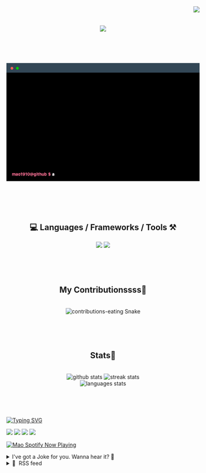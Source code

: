 <!-- VISITOR BADGE -->
<!-- https://github.com/hehuapei/visitor-badge -->

<img align="right" src="https://visitor-badge.laobi.icu/badge?page_id=mao1910.mao1910&left_color=%2379DAF9&right_color=%23FE6E96" />


<!-- TYPING SVG -->
<!-- https://github.com/DenverCoder1/readme-typing-svg -->

<h1 align="center">
    <img src="https://readme-typing-svg.herokuapp.com/?font=Righteous&size=35&center=true&vCenter=true&width=500&height=70&color=FE6E96&font=poppins&duration=5000&lines=Hi+There!+👋;+I'm+Mao!;" />
</h1>

<br/>


<!-- ABOUT ME TERMINAL -->
<h1 align="center">
<img src="./assets/terminal-5.gif" alt="Terminal" />
</h1>

<br/><br/><br/>


<!-- TECHNOLOGIES LOGOS -->
<!-- https://github.com/tandpfun/skill-icons -->

<h2 align="center">💻 Languages / Frameworks / Tools ⚒️</h2>
<div align="center">
    <img src="https://skillicons.dev/icons?i=javascript,typescript,angular,react,html,css,scss,bootstrap,cs,java,spring" />
    <img src="https://skillicons.dev/icons?i=flutter,firebase,supabase,mysql,git,github,gitlab,vscode,idea,maven,figma" />
</div>

<br/><br/><br/>


<!-- CONTRIBUTIONS SNAKE GAME -->
<!-- https://github.com/Platane/snk -->

<div align="center">
  <h2> My Contributionssss🐍 </h2>
  <br>
  <img alt="contributions-eating Snake" src="https://raw.githubusercontent.com/mao1910/mao1910/output/github-contribution-grid-snake.svg" />

  <!-- Four lines below suggested by Planate for Dark mode-->
  <picture>
  <source media="(prefers-color-scheme: dark)" srcset="github-snake-dark.svg" />
  <source media="(prefers-color-scheme: light)" srcset="github-snake.svg" />
  </picture>
  
  <br/><br/><br/>
</div>


<!-- GITHUB STATS -->
<!-- https://github.com/DenverCoder1/github-readme-streak-stats --> <!--  My Vercel -->
<!-- https://github.com/anuraghazra/github-readme-stats --> <!--  My own Vercel -->

<h2 align="center"> Stats📝 </h2>
  <br>
<div align=center>
  <img width=429 src="https://github-readme-stats-mao1910.vercel.app/api?username=mao1910&count_private=true&show_icons=true&theme=dracula&rank_icon=github&hide=contribs&border_radius=10&border_color=79DAF9" alt="github stats"/>
  <img width=396 src="https://github-readme-streak-stats-2235.vercel.app?user=mao1910&count_private=true&theme=dracula&currStreakNum=79DAF9&currStreakLabel=FE6E96&border_radius=10&border=79DAF9" alt="streak stats"/>
  <br/>
  <img src="https://github-readme-stats-mao1910.vercel.app/api/top-langs/?username=mao1910&layout=compact&theme=dracula&border_radius=10&size_weight=0.5&count_weight=0.5&border_color=79DAF9" alt="languages stats" />
</div>

<br/><br/><br/>


<!-- FOOTER -->
<!-- https://github.com/DenverCoder1/readme-typing-svg -->
<!-- https://readme-typing-svg.demolab.com/demo/ -->

<a href="https://git.io/typing-svg"><img src="https://readme-typing-svg.demolab.com?font=Poppins&pause=1000&color=FE6E96&width=535&lines=Thanks+for+dropping+by!;Feel+free+to+check+any+of+the+Socials+below+%F0%9F%91%87;Or+the+Joke+Of+The+Day+if+you're+down+for+a+giggle+%F0%9F%98%9D;Hope+to+see+you+again+%F0%9F%91%8A;Uh%3F+You're+still+here%3F;Well...+I'm+running+out+of+things+to+say...;Tell+you+what%2C+due+to+your+effort+and+perseverance%2C;I+shall+present+you+with+a+short+poem%3A;%22To+code%2C+or+not+to+code%2C+that+is+the+question%3A;Whether+'tis+nobler+in+the+IDE+to+debug;The+errors+and+issues+of+outrageous+software%2C;Or+to+take+up+the+keyboard+against+a+sea+of+bugs;And+by+coding%2C+end+them.%22;by+William+Shakespeare%2C+probably.+;Pretty+sure+that's+Hamlet's.;Alrighty%2C+this+has+been+fun.;But+I'll+restart+the+loop+now...+see+ya+soon!" alt="Typing SVG" /></a>


<!--  SOCIAL NETWORKS -->
<!-- https://github.com/alexandresanlim/Badges4-README.md-Profile -->

  <div> 
    <a href="https://www.deviantart.com/madeinkobaia/art/my-profile-is-under-construction-265626465" target="_blank"><img src="https://img.shields.io/badge/-LinkedIn-%230077B5?style=for-the-badge&logo=linkedin&logoColor=white" target="_blank"></a> <!-- ADD LINKEDIN PROFILE -->
    <a href = "https://www.nicepng.com/ourpic/u2q8o0t4t4r5o0r5_website-under-construction-png-graphic-transparent-website-under/"><img src="https://img.shields.io/badge/Portfolio-4285F4?style=for-the-badge&logo=Google-chrome&logoColor=white" target="_blank"></a> <!-- ADD PORTFOLIO WEBSITE -->
    <a href="https://discord.gg" target="_blank"><img src="https://img.shields.io/badge/Discord-7289DA?style=for-the-badge&logo=discord&logoColor=white" target="_blank"></a> <!-- ADD DISCORD --> <!-- User or Server? -->
    <a href = "mailto:mao1910dev@gmail.com"><img src="https://img.shields.io/badge/Gmail-D14836?style=for-the-badge&logo=gmail&logoColor=white" target="_blank"></a>
  </div>


<!-- SPOTIFY PLAYING-->
<!-- https://github.com/novatorem/novatorem --> <!-- My own Vercel deployment-->

[<img width=438px src="https://spotify-now-playing-git-main-mao1910.vercel.app//api/spotify/?border_color=FE6E96" alt="Mao Spotify Now Playing" />](https://open.spotify.com/user/31542et242zglhf42ydrtqgvuvde)


<!-- JOKE OF THE DAY -->
<!-- https://github.com/ABSphreak/readme-jokes --> <!-- My own Vercel deployment-->

<details>
<summary>I've got a Joke for you. Wanna hear it? 🙈</summary>

<br/>

 <tr>
 <td style="padding-top:4px"><img src = "https://readme-jokes-git-master-mao1910.vercel.app/api?&theme=dracula"></td>
 </tr>

</details>


<!-- RSS FEED -->
<!-- https://github.com/gautamkrishnar/blog-post-workflow -->

<details>
<summary>📕 &nbsp;RSS feed</summary>

<br/>


<!-- BLOG-POST-LIST:START -->
 #### - [What's the Main Issue in Software Today?](https://dev.to/devteam/whats-the-main-issue-in-software-today-4nk1) 
 <details><summary>Article</summary> <p><em>Hey, hey, it's the Daily Byte! Over the next several days, we'll be talking about developer roles, success taits, and the future ahead. Today we want to know:"</em>  </p>

<blockquote>
<p>What is the single most pressing issue currently confronting the software industry? </p>
</blockquote>

<p>Follow the DEVteam for more discussions and online camaraderie!</p>


<div class="ltag__user ltag__user__id__1">
  <a href="/devteam" class="ltag__user__link profile-image-link">
    <div class="ltag__user__pic">
      <img src="https://res.cloudinary.com/practicaldev/image/fetch/s--DGMHY8k9--/c_limit%2Cf_auto%2Cfl_progressive%2Cq_auto%2Cw_800/https://res.cloudinary.com/practicaldev/image/fetch/s--DG4H-3cI--/c_fill%2Cf_auto%2Cfl_progressive%2Ch_150%2Cq_auto%2Cw_150/https://dev-to-uploads.s3.amazonaws.com/uploads/organization/profile_image/1/d908a186-5651-4a5a-9f76-15200bc6801f.jpg" alt="devteam image">
    </div>
  </a>
  <div class="ltag__user__content">
    <h2>
      <a href="/devteam" class="ltag__user__link">The DEV Team</a>
      Follow
    </h2>
    <div class="ltag__user__summary">
      <a href="/devteam" class="ltag__user__link">
        The team behind this very platform. 😄
      </a>
    </div>
  </div>
</div>
 

 </details> 
 <hr /> 

 #### - [Mastering Asynchronous Programming in JavaScript: Unraveling the Magic of async/await, Promises, and More](https://dev.to/oluwatobi_/mastering-asynchronous-programming-in-javascript-unraveling-the-magic-of-asyncawait-promises-and-more-3lc5) 
 <details><summary>Article</summary> <p>Picture this: You're at a bustling coffee shop, eagerly awaiting your favorite brew. As you stand in line, you notice a peculiar sight. Instead of waiting their turn, people are multitasking effortlessly. Some chat with friends, others read newspapers, and a few even engage in a friendly game of chess—all while their coffee orders are processed behind the scenes. In this coffee shop, everyone is in perfect sync with their caffeine fix, but what if I told you that JavaScript, your trusty programming language, could function in much the same way? Welcome to the world of asynchronous programming in JavaScript, where code can juggle multiple tasks without missing a beat. It's a bit like a coffee shop where your code can chat with databases, read files, and fetch data from the web—all while serving up a delightful user experience.</p>

<h2>
  
  
  Introduction:
</h2>

<p>In the realm of modern web development, where user expectations are higher than ever, the ability to handle multiple tasks simultaneously is crucial. Enter asynchronous programming in JavaScript, a paradigm that has revolutionized how we write code for the web. At its core, asynchronous programming allows your JavaScript code to efficiently manage tasks that might take time to complete, such as fetching data from an API, reading files, or performing database operations, all without blocking the main execution thread.</p>

<p>In this article, we embark on a journey to demystify the intricacies of asynchronous programming in JavaScript. We'll explore the power duo of async/await functions and the ever-reliable Promises, diving deep into their workings and real-world applications. Whether you're a seasoned JavaScript developer looking to sharpen your skills or a newcomer eager to grasp the fundamentals, you'll find valuable insights here to help you master the art of asynchronous programming.</p>

<p>So, grab your favorite beverage, settle in, and get ready to unlock the true potential of JavaScript's asynchronous capabilities. By the end of this article, you'll be equipped with the knowledge and confidence to harness the magic of async/await, conquer Promises, and navigate the nitty-gritty of asynchronous programming in JavaScript with ease.</p>

<h2>
  
  
  What is Asynchronous Programming ?
</h2>

<p>Asynchronous programming is a programming paradigm and technique that allows tasks or operations to be executed independently and concurrently, without waiting for the previous task to complete before starting the next one. In asynchronous programming, a program can initiate a task and then continue executing other tasks without blocking, or waiting for, the completion of the initial task. This approach is particularly valuable in scenarios where certain tasks may take a variable amount of time to finish, such as network requests, file I/O operations, or user interactions. By performing these tasks asynchronously, a program can remain responsive and efficient, ensuring that it doesn't freeze or become unresponsive while waiting for time-consuming operations to finish.</p>

<h2>
  
  
  Implementing Asynchronous Programming in Javascript
</h2>

<p>Javascript in particular uses asynchronous programming extensively, making use of mechanisms like Promises, async/await, and callback functions to manage asynchronous tasks and maintain a responsive user experience. I will start by using promises, then to async/await then back to promises for some use cases.</p>

<h3>
  
  
  Promises
</h3>

<p>A Promise is a proxy for a value not necessarily known when the promise is created. It allows you to associate handlers with an asynchronous action's eventual success value or failure reason. This lets asynchronous methods return values like synchronous methods: instead of immediately returning the final value, the asynchronous method returns a promise to supply the value at some point in the future.<br>
A Promise is in one of these states:<br>
⦁ Pending: initial state, neither fulfilled nor rejected.<br>
⦁ Fulfilled: meaning that the operation was completed successfully.<br>
⦁ Rejected: meaning that the operation failed.</p>

<p>The eventual state of a pending promise can either be fulfilled with a value or rejected with a reason (error). When either of these options occurs, the associated handlers queued up by a promise's .then method are called. If the promise has already been fulfilled or rejected when a corresponding handler is attached, the handler will be called, so there is no race condition between an asynchronous operation completing and its handlers being attached. A promise is said to be settled if it is either fulfilled or rejected, but not pending.</p>

<p>First, let's create a promise object using the new keyword..<br>
</p>

<div class="highlight js-code-highlight">
<pre class="highlight javascript"><code><span class="kd">const</span> <span class="nx">myPromise</span> <span class="o">=</span> <span class="k">new</span> <span class="nb">Promise</span><span class="p">((</span><span class="nx">resolve</span><span class="p">,</span> <span class="nx">reject</span><span class="p">)</span> <span class="o">=&gt;</span> <span class="p">{</span>
  <span class="nx">setTimeout</span><span class="p">(()</span> <span class="o">=&gt;</span> <span class="p">{</span>
    <span class="nx">resolve</span><span class="p">(</span><span class="dl">"</span><span class="s2">resolved</span><span class="dl">"</span><span class="p">);</span>
  <span class="p">},</span> <span class="mi">300</span><span class="p">);</span>
<span class="p">});</span>
</code></pre>

</div>



<p>The promise constructor takes in a callback function with two arguments, the first is called when the promise is fulfilled while the second is for when the promise is rejected(note that the naming of the arguments is for readability, you can use any naming of your choice).. In both arguments, the message you want to pass in is what is received on fulfillment or rejection.</p>

<p>Now let's move to chained promises..<br>
The methods Promise.prototype.then(), Promise.prototype.catch(), and Promise.prototype.finally() are used to associate further action with a promise that becomes settled. As these methods return promises, they can be chained. Meaning .then() returns a newly generated promise object, which can optionally be used for chaining; for example:<br>
</p>

<div class="highlight js-code-highlight">
<pre class="highlight javascript"><code><span class="nx">myPromise</span>
  <span class="p">.</span><span class="nx">then</span><span class="p">(</span><span class="nx">handleFulfilledA</span><span class="p">,</span> <span class="nx">handleRejectedA</span><span class="p">)</span>
  <span class="p">.</span><span class="nx">then</span><span class="p">(</span><span class="nx">handleFulfilledB</span><span class="p">,</span> <span class="nx">handleRejectedB</span><span class="p">)</span>
  <span class="p">.</span><span class="nx">then</span><span class="p">(</span><span class="nx">handleFulfilledC</span><span class="p">,</span> <span class="nx">handleRejectedC</span><span class="p">);</span>
</code></pre>

</div>



<p>Processing continues to the next link of the chain even when a .then() lacks a callback function that returns a Promise object. Therefore, a chain can safely omit every rejection callback function until the final .catch() and we have .finally(). So we can have something like<br>
</p>

<div class="highlight js-code-highlight">
<pre class="highlight javascript"><code><span class="nx">myPromise</span>
<span class="p">.</span><span class="nx">then</span><span class="p">((</span><span class="nx">value</span><span class="p">)</span><span class="o">=&gt;</span> <span class="nx">console</span><span class="p">.</span><span class="nx">log</span><span class="p">(</span><span class="s2">`</span><span class="p">${</span><span class="nx">value</span><span class="p">}</span><span class="s2"> is in then`</span><span class="p">))</span>
<span class="p">.</span><span class="k">catch</span><span class="p">((</span><span class="nx">error</span><span class="p">)</span><span class="o">=&gt;</span> <span class="nx">console</span><span class="p">.</span><span class="nx">log</span><span class="p">(</span><span class="s2">`Error message: </span><span class="p">${</span><span class="nx">error</span><span class="p">}</span><span class="s2">`</span><span class="p">))</span>
<span class="p">.</span><span class="k">finally</span><span class="p">(()</span><span class="o">=&gt;</span> <span class="nx">console</span><span class="p">.</span><span class="nx">log</span><span class="p">(</span><span class="dl">'</span><span class="s1">I am here no matter what happened</span><span class="dl">'</span><span class="p">))</span>
</code></pre>

</div>



<p>This picture explains promises graphically</p>

<p><a href="https://res.cloudinary.com/practicaldev/image/fetch/s--3Pug6MAk--/c_limit%2Cf_auto%2Cfl_progressive%2Cq_auto%2Cw_800/https://dev-to-uploads.s3.amazonaws.com/uploads/articles/rj3ravyo97u09vxmctze.png" class="article-body-image-wrapper"><img src="https://res.cloudinary.com/practicaldev/image/fetch/s--3Pug6MAk--/c_limit%2Cf_auto%2Cfl_progressive%2Cq_auto%2Cw_800/https://dev-to-uploads.s3.amazonaws.com/uploads/articles/rj3ravyo97u09vxmctze.png" alt="Image description" width="800" height="297"></a><br>
Also, we have Promise concurrency which gives more power to promises, and that will be discussed in the later part of this article.</p>
<h3>
  
  
  Async/Await
</h3>

<p>The async function declaration creates a binding of a new async function to a given name. The await keyword is permitted within the function body, enabling asynchronous, promise-based behavior to be written in a cleaner style and avoiding the need to explicitly configure promise chains. In clearer terms, async/await helps us to achieve cleaner code over the chains of promises. Consider the following compared to the chains of promises:<br>
</p>

<div class="highlight js-code-highlight">
<pre class="highlight javascript"><code><span class="kd">const</span> <span class="nx">callMyPromise</span> <span class="o">=</span> <span class="k">async</span><span class="p">()</span><span class="o">=&gt;</span><span class="p">{</span>
<span class="k">try</span><span class="p">{</span>
<span class="k">return</span> <span class="k">await</span> <span class="nx">myPromise</span>
<span class="p">}</span><span class="k">catch</span><span class="p">(</span><span class="nx">err</span><span class="p">){</span>
<span class="k">return</span> <span class="nx">err</span>
<span class="p">}</span>
<span class="p">}</span>
</code></pre>

</div>



<p>We will consider more complex and real use cases of async/await in the application section of this article.<br>
Take note :<br>
⦁ await is only valid on promise, if a function does not return a promise, it's invalid to use await even though it does not break your app, but for the readability of your codebase stay away. <br>
⦁ await keyword can be used within the async function and also at the top level of modules too.<br>
Here is an example of a top-level await<br>
</p>

<div class="highlight js-code-highlight">
<pre class="highlight javascript"><code> <span class="c1">// create a file named promise.js </span>
<span class="c1">// in your promise.js you can have this:</span>
<span class="kd">const</span> <span class="nx">myPromise</span> <span class="o">=</span> <span class="k">new</span> <span class="nb">Promise</span><span class="p">((</span><span class="nx">resolve</span><span class="p">,</span> <span class="nx">reject</span><span class="p">)</span> <span class="o">=&gt;</span> <span class="p">{</span>
    <span class="nx">setTimeout</span><span class="p">(()</span> <span class="o">=&gt;</span> <span class="p">{</span>
      <span class="nx">resolve</span><span class="p">(</span><span class="dl">"</span><span class="s2">resolved</span><span class="dl">"</span><span class="p">);</span>
    <span class="p">},</span> <span class="mi">300</span><span class="p">);</span>
  <span class="p">});</span>
  <span class="nx">module</span><span class="p">.</span><span class="nx">exports</span> <span class="o">=</span> <span class="nx">myPromise</span><span class="p">;</span>
</code></pre>

</div>





<div class="highlight js-code-highlight">
<pre class="highlight javascript"><code><span class="c1">// Create another file named top_level.mjs; .mjs simply means modularized javascript file</span>
<span class="k">await</span> <span class="nb">Promise</span><span class="p">.</span><span class="nx">resolve</span><span class="p">(</span><span class="nx">console</span><span class="p">.</span><span class="nx">log</span><span class="p">(</span><span class="dl">"</span><span class="s2">Top level await!!</span><span class="dl">"</span><span class="p">))</span>
</code></pre>

</div>



<p>A practical use case of this is when you want to load a file that returns a promise in your .mjs file:<br>
</p>

<div class="highlight js-code-highlight">
<pre class="highlight javascript"><code>
<span class="kd">const</span> <span class="nx">result</span> <span class="o">=</span>  <span class="k">await</span> <span class="k">import</span> <span class="p">(</span><span class="dl">"</span><span class="s2">./promise.js</span><span class="dl">"</span><span class="p">);</span>
</code></pre>

</div>



<h2>
  
  
  Use cases of Asynchronous Programming
</h2>

<ol>
<li>
<strong>Making Network Requests</strong>: When you want to make a network request to a server or any other service, definitely the request will take some microseconds if not seconds to respond and your application depends on the data you are receiving from the network request. We can simulate this by making a simple GET request using Javascript fetch API.
</li>
</ol>

<div class="highlight js-code-highlight">
<pre class="highlight javascript"><code><span class="c1">//Make a request with Promise chain</span>
<span class="kd">const</span> <span class="nx">fetchWithPromiseChain</span> <span class="o">=</span> <span class="p">()</span><span class="o">=&gt;</span><span class="p">{</span>
    <span class="kd">const</span> <span class="nx">response</span> <span class="o">=</span>  <span class="nx">fetch</span><span class="p">(</span><span class="dl">"</span><span class="s2">https://www.boredapi.com/api/activity</span><span class="dl">"</span><span class="p">);</span>
    <span class="nx">response</span><span class="p">.</span><span class="nx">then</span><span class="p">(</span><span class="nx">response</span><span class="o">=&gt;</span> <span class="nx">response</span><span class="p">.</span><span class="nx">json</span><span class="p">()).</span><span class="nx">then</span><span class="p">(</span><span class="nx">data</span><span class="o">=&gt;</span> <span class="nx">console</span><span class="p">.</span><span class="nx">log</span><span class="p">(</span><span class="nx">data</span><span class="p">)).</span><span class="k">catch</span><span class="p">(</span><span class="nx">err</span> <span class="o">=&gt;</span> 

<span class="p">}</span>

<span class="nx">fetchWithPromiseChain</span><span class="p">()</span>

<span class="c1">// Make request with async await</span>
<span class="kd">const</span> <span class="nx">fetchWithAsyncAwait</span> <span class="o">=</span> <span class="k">async</span> <span class="p">()</span><span class="o">=&gt;</span> <span class="p">{</span>
  <span class="k">try</span> <span class="p">{</span>
    <span class="kd">const</span> <span class="nx">response</span> <span class="o">=</span> <span class="k">await</span> <span class="nx">fetch</span><span class="p">(</span><span class="dl">"</span><span class="s2">https://www.boredapi.com/api/activity</span><span class="dl">"</span><span class="p">);</span>
    <span class="kd">const</span> <span class="nx">activity</span> <span class="o">=</span> <span class="k">await</span> <span class="nx">response</span><span class="p">.</span><span class="nx">json</span><span class="p">();</span>
    <span class="nx">console</span><span class="p">.</span><span class="nx">log</span><span class="p">(</span><span class="nx">activity</span><span class="p">);</span>
  <span class="p">}</span> <span class="k">catch</span> <span class="p">(</span><span class="nx">e</span><span class="p">)</span> <span class="p">{</span>
    <span class="nx">console</span><span class="p">.</span><span class="nx">log</span><span class="p">(</span><span class="dl">"</span><span class="s2">ERROR</span><span class="dl">"</span><span class="p">,</span><span class="nx">e</span><span class="p">.</span><span class="nx">message</span><span class="p">);</span>
  <span class="p">}</span>
<span class="p">}</span>
<span class="nx">fetchWithAsyncAwait</span><span class="p">();</span>

</code></pre>

</div>



<p>From the above code snippet, we have two different approaches, and async/await seems to be cleaner, you won't realize this until you have many stuff to handle in your application.</p>

<p>Let's step up the game for instance when you want to make multiple network requests that your app essentially needs... Let's illustrate our approach to this.<br>
</p>

<div class="highlight js-code-highlight">
<pre class="highlight javascript"><code><span class="kd">const</span> <span class="nx">landingPageDataWithAsyncAwait</span> <span class="o">=</span> <span class="k">async</span> <span class="p">()</span> <span class="o">=&gt;</span> <span class="p">{</span>
  <span class="k">try</span> <span class="p">{</span>
    <span class="nx">console</span><span class="p">.</span><span class="nx">time</span><span class="p">(</span><span class="dl">"</span><span class="s2">async fetching data</span><span class="dl">"</span><span class="p">);</span>
    <span class="kd">const</span> <span class="nx">firstCall</span> <span class="o">=</span> <span class="k">await</span> <span class="nx">fetch</span><span class="p">(</span>
      <span class="dl">"</span><span class="s2">https://official-joke-api.appspot.com/random_joke</span><span class="dl">"</span>
    <span class="p">);</span>
    <span class="kd">const</span> <span class="nx">randomJoke</span> <span class="o">=</span> <span class="k">await</span> <span class="nx">firstCall</span><span class="p">.</span><span class="nx">json</span><span class="p">();</span>
    <span class="kd">const</span> <span class="nx">secondCall</span> <span class="o">=</span> <span class="k">await</span> <span class="nx">fetch</span><span class="p">(</span><span class="dl">"</span><span class="s2">https://www.boredapi.com/api/activity</span><span class="dl">"</span><span class="p">);</span>
    <span class="kd">const</span> <span class="nx">boredomData</span> <span class="o">=</span> <span class="k">await</span> <span class="nx">secondCall</span><span class="p">.</span><span class="nx">json</span><span class="p">();</span>
    <span class="kd">const</span> <span class="nx">thirdCall</span> <span class="o">=</span> <span class="k">await</span> <span class="nx">fetch</span><span class="p">(</span><span class="dl">"</span><span class="s2">https://randomuser.me/api/</span><span class="dl">"</span><span class="p">);</span>
    <span class="kd">const</span> <span class="nx">randomUser</span> <span class="o">=</span> <span class="k">await</span> <span class="nx">thirdCall</span><span class="p">.</span><span class="nx">json</span><span class="p">();</span>
    <span class="kd">const</span> <span class="nx">fourthCall</span> <span class="o">=</span> <span class="k">await</span> <span class="nx">fetch</span><span class="p">(</span><span class="dl">"</span><span class="s2">https://api.ipify.org?format=json</span><span class="dl">"</span><span class="p">);</span>
    <span class="kd">const</span> <span class="nx">ipData</span> <span class="o">=</span> <span class="k">await</span> <span class="nx">fourthCall</span><span class="p">.</span><span class="nx">json</span><span class="p">();</span>
    <span class="nx">console</span><span class="p">.</span><span class="nx">timeEnd</span><span class="p">(</span><span class="dl">"</span><span class="s2">async fetching data</span><span class="dl">"</span><span class="p">);</span>
    <span class="k">return</span> <span class="p">{</span> <span class="nx">randomJoke</span><span class="p">,</span> <span class="nx">boredomData</span><span class="p">,</span> <span class="nx">randomUser</span><span class="p">,</span> <span class="nx">ipData</span> <span class="p">};</span>
  <span class="p">}</span> <span class="k">catch</span> <span class="p">(</span><span class="nx">error</span><span class="p">)</span> <span class="p">{</span>
    <span class="nx">console</span><span class="p">.</span><span class="nx">log</span><span class="p">(</span><span class="dl">"</span><span class="s2">ERROR</span><span class="dl">"</span><span class="p">,</span> <span class="nx">error</span><span class="p">.</span><span class="nx">message</span><span class="p">);</span>
  <span class="p">}</span>
<span class="p">};</span>

</code></pre>

</div>



<p>The time taken to execute this function<br>
</p>

<div class="highlight js-code-highlight">
<pre class="highlight shell"><code>async fetching data: 3.058s
</code></pre>

</div>



<p>In this case, each request is independent of another, and what we are doing is that after a network request is done, that's when the next request can be made, which is unnecessarily going to make your app slow down, this method is best when each network request is dependent of data coming from another... There is a better approach to this by making parallel requests, here we can now talk about Promise concurrency; we have Promise.all, Promise.allSettled, Promise.any, Promise.reject each as their use cases.</p>

<ol>
<li><p>Promise.all: Fulfills when all promises are fulfilled; rejects when any of the promises are rejected.</p></li>
<li><p>Promise.allSettled: Fulfills when all promises settle.</p></li>
<li><p>Promise.any: Fulfills when any of the promises fulfills; rejects when all of the promises are rejected.</p></li>
<li><p>Promise.race: Settles when any of the promises settles. In other words, fulfills when any of the promises fulfills; rejects when any of the promises are rejected.</p></li>
</ol>

<p>In this case, we will be using .allSettled over the .all<br>
</p>

<div class="highlight js-code-highlight">
<pre class="highlight javascript"><code><span class="kd">const</span> <span class="nx">landingPageDataWithPromiseChain</span> <span class="o">=</span> <span class="k">async</span> <span class="p">()</span> <span class="o">=&gt;</span> <span class="p">{</span>
  <span class="k">try</span> <span class="p">{</span>
    <span class="nx">console</span><span class="p">.</span><span class="nx">time</span><span class="p">(</span><span class="dl">"</span><span class="s2">fetching data</span><span class="dl">"</span><span class="p">);</span>
    <span class="kd">const</span> <span class="nx">firstCall</span> <span class="o">=</span> <span class="nx">fetch</span><span class="p">(</span>
      <span class="dl">"</span><span class="s2">https://official-joke-api.appspot.com/random_joke</span><span class="dl">"</span>
    <span class="p">);</span>
    <span class="kd">const</span> <span class="nx">secondCall</span> <span class="o">=</span> <span class="nx">fetch</span><span class="p">(</span><span class="dl">"</span><span class="s2">https://www.boredapi.com/api/activity</span><span class="dl">"</span><span class="p">);</span>
    <span class="kd">const</span> <span class="nx">thirdCall</span> <span class="o">=</span> <span class="nx">fetch</span><span class="p">(</span><span class="dl">"</span><span class="s2">https://randomuser.me/api/</span><span class="dl">"</span><span class="p">);</span>
    <span class="kd">const</span> <span class="nx">fourthCall</span> <span class="o">=</span> <span class="nx">fetch</span><span class="p">(</span><span class="dl">"</span><span class="s2">https://api.ipify.org?format=json</span><span class="dl">"</span><span class="p">);</span>

    <span class="kd">const</span> <span class="p">[</span><span class="nx">randomJoke</span><span class="p">,</span> <span class="nx">boredomData</span><span class="p">,</span> <span class="nx">randomUser</span><span class="p">,</span> <span class="nx">userIp</span><span class="p">]</span> <span class="o">=</span>
      <span class="k">await</span> <span class="nb">Promise</span><span class="p">.</span><span class="nx">allSettled</span><span class="p">([</span><span class="nx">firstCall</span><span class="p">,</span> <span class="nx">secondCall</span><span class="p">,</span> <span class="nx">thirdCall</span><span class="p">,</span> <span class="nx">fourthCall</span><span class="p">])</span>
        <span class="p">.</span><span class="nx">then</span><span class="p">((</span><span class="nx">res</span><span class="p">)</span> <span class="o">=&gt;</span> <span class="nx">res</span><span class="p">.</span><span class="nx">map</span><span class="p">((</span><span class="nx">r</span><span class="p">)</span> <span class="o">=&gt;</span> <span class="nx">r</span><span class="p">.</span><span class="nx">value</span><span class="p">.</span><span class="nx">json</span><span class="p">()))</span>
        <span class="p">.</span><span class="k">catch</span><span class="p">((</span><span class="nx">e</span><span class="p">)</span> <span class="o">=&gt;</span> <span class="nx">console</span><span class="p">.</span><span class="nx">log</span><span class="p">(</span><span class="nx">e</span><span class="p">));</span>
    <span class="nx">console</span><span class="p">.</span><span class="nx">timeEnd</span><span class="p">(</span><span class="dl">"</span><span class="s2">fetching data</span><span class="dl">"</span><span class="p">);</span>

    <span class="k">return</span> <span class="p">{</span>
      <span class="na">randomJoke</span><span class="p">:</span> <span class="k">await</span> <span class="nx">randomJoke</span><span class="p">,</span>
      <span class="na">boredomData</span><span class="p">:</span> <span class="k">await</span> <span class="nx">boredomData</span><span class="p">,</span>
      <span class="na">randomUser</span><span class="p">:</span> <span class="k">await</span> <span class="nx">randomUser</span><span class="p">,</span>
      <span class="na">userIp</span><span class="p">:</span> <span class="k">await</span> <span class="nx">userIp</span><span class="p">,</span>
    <span class="p">};</span>
  <span class="p">}</span> <span class="k">catch</span> <span class="p">(</span><span class="nx">error</span><span class="p">)</span> <span class="p">{</span>
    <span class="nx">console</span><span class="p">.</span><span class="nx">log</span><span class="p">(</span><span class="nx">error</span><span class="p">.</span><span class="nx">message</span><span class="p">);</span>
  <span class="p">}</span>
<span class="p">};</span>

<span class="p">(</span><span class="k">async</span> <span class="p">()</span> <span class="o">=&gt;</span> <span class="p">{</span>
  <span class="kd">const</span> <span class="nx">result</span> <span class="o">=</span> <span class="k">await</span> <span class="nx">landingPageDataWithPromiseChain</span><span class="p">();</span>
  <span class="nx">console</span><span class="p">.</span><span class="nx">log</span><span class="p">(</span><span class="nx">result</span><span class="p">);</span>
<span class="p">})();</span>
</code></pre>

</div>



<p>Time taken for the function to execute<br>
</p>

<div class="highlight js-code-highlight">
<pre class="highlight shell"><code>fetching data: 1.912s
</code></pre>

</div>



<p>Running each of these cases differently, you'll see from the time logged in the console the latter is faster than the former and as an engineer, every microseconds counts.</p>

<p>We need to touch another use case which is having tasks that require us to perform asynchronous actions in an array, this can be quite brain-tasking but here is an example and the fastest approach we can take..</p>

<p>Let's say we have an array of delivery boxes sent to the backend, and each box contains an array of items and each item has a value of productId, we need to get some specific detail of the product from our database, and in the end we want to return the product details of each product in items for every box</p>

<p>Let's have our code...<br>
</p>

<div class="highlight js-code-highlight">
<pre class="highlight javascript"><code><span class="kd">const</span> <span class="nx">products</span> <span class="o">=</span> <span class="k">async</span> <span class="p">()</span> <span class="o">=&gt;</span> <span class="k">await</span> <span class="nb">Promise</span><span class="p">.</span><span class="nx">all</span><span class="p">(</span>
        <span class="nx">payload</span><span class="p">.</span><span class="nx">boxes</span><span class="p">.</span><span class="nx">map</span><span class="p">(</span><span class="k">async</span> <span class="p">(</span><span class="nx">box</span><span class="p">)</span><span class="o">=&gt;</span><span class="p">{</span>
          <span class="kd">const</span> <span class="nx">items</span> <span class="o">=</span>  <span class="nb">Promise</span><span class="p">.</span><span class="nx">all</span><span class="p">(</span> <span class="nx">box</span><span class="p">.</span><span class="nx">items</span><span class="p">.</span><span class="nx">map</span><span class="p">(</span><span class="k">async</span> <span class="p">(</span><span class="nx">item</span><span class="p">)</span><span class="o">=&gt;</span><span class="p">{</span>
          <span class="kd">const</span> <span class="nx">product</span> <span class="o">=</span> <span class="k">await</span> <span class="nx">products</span><span class="p">.</span><span class="nx">findOne</span><span class="p">({</span><span class="na">where</span><span class="p">:{</span><span class="na">id</span><span class="p">:</span><span class="nx">item</span><span class="p">.</span><span class="nx">productId</span><span class="p">}});</span>
            <span class="k">return</span> <span class="p">{</span><span class="na">name</span><span class="p">:</span><span class="nx">product</span><span class="p">?.</span><span class="nx">name</span><span class="p">,</span><span class="na">id</span><span class="p">:</span><span class="nx">product</span><span class="p">?.</span><span class="nx">id</span><span class="p">,</span><span class="na">categoryId</span><span class="p">:</span><span class="nx">product</span><span class="p">?.</span><span class="nx">categoryId</span><span class="p">,</span><span class="na">subCategoryId</span><span class="p">:</span><span class="nx">product</span><span class="p">?.</span><span class="nx">subCategoryId</span><span class="p">};</span>
          <span class="p">})</span>
          <span class="p">)</span>
          <span class="k">return</span>  <span class="k">new</span> <span class="nb">Promise</span><span class="p">((</span><span class="nx">resolve</span><span class="p">)</span><span class="o">=&gt;</span> <span class="nx">resolve</span><span class="p">(</span><span class="nx">items</span><span class="p">));</span> 
        <span class="p">})</span>
      <span class="p">)</span> 
</code></pre>

</div>



<p>We needed to have multiple Promise.all because we are dealing with a task that has to do with a multidimensional array kind of thing, and this proves to be arguably the fastest approach to this kind of problem.</p>

<p>There are so many other use cases of asynchronous programming, in fact, a lot of Web APIs are built on promises e.g. WebRTC, WebAudio, etc... As a software engineer asynchronous programming is very important and I hope with this article you have been able to learn more about asynchronous programming with Javascript. Thank you for reading this article, you can share what topic you want me to write on in my next article. </p>

 </details> 
 <hr /> 

 #### - [😍BEST😍 CSS Animation Generator Online Website](https://dev.to/noobizdev/best-css-animation-generator-online-website-40dh) 
 <details><summary>Article</summary> <p>In the fast-paced world of web development, staying ahead of the curve is crucial. <br>
Incorporating captivating animations into your websites With <strong><a href="https://noobizdev.tech/category/programming/css/">CSS</a></strong> not only enhances user engagement but also adds that extra flair that sets your web projects apart. <br>
But how can you easily create CSS animations without delving deep into coding complexities? <br>
The answer lies in CSS Animation Generator Online websites.</p>




<blockquote>
<p>Help us grow our community by sharing this post with your friends And give us a like and a follow!❤️❤️❤️</p>


</blockquote>



<h2>
  
  
  Why Should You Use CSS Animation Generator Online Tools?
</h2>

<p>Using CSS Animation Generator Online tools offers several benefits:</p>

<ol>
<li>Simplicity: No need to write complex code; these tools provide user-friendly interfaces.</li>
<li>Time Efficiency: Save time compared to manual coding.</li>
<li>Wide Range of Effects: Access a library of animation presets and effects.</li>
<li>Cross-Browser Compatibility: Ensure animations work seamlessly across different web browsers.</li>
<li>No Dependencies: Create animations without relying on external libraries or plugins.</li>
</ol>



<h2>
  
  
  Features to Look for in a CSS Animation Generator Online Website
</h2>

<p>When choosing a CSS Animation Generator Online tool, consider the following features:</p>

<ol>
<li>- Pre-built Templates: Templates for common animations.</li>
<li>- Keyframe Editing: The ability to fine-tune animations.</li>
<li>- Real-time Preview: See how your animations will look in real-time.</li>
<li>- Export Options: Various formats for integrating animations into your website.</li>
<li>- Customization: The ability to tweak animation duration, easing, and more.</li>
</ol>



<h2>
  
  
  Top CSS Animation Generator Online Websites
</h2>

<p>While several CSS Animation Generator Online tools are available, some stand out for their exceptional features and user-friendliness. Here are a few noteworthy options:</p>

<ol>
<li>
<strong><a href="https://www.animationcss.com/">AnimationCSS.com</a></strong>: Known for its extensive library of animation templates.</li>
<li>
<strong><a href="https://www.animateyourweb.com/">AnimateYourWeb.com</a></strong>: Offers advanced keyframe editing and real-time previews.</li>
<li>
<strong><a href="https://www.easyanimationtools.com/">EasyAnimationTools.com</a></strong>: Perfect for beginners with its intuitive interface.</li>
</ol>



<h2>
  
  
  Comparing the Best CSS Animation Generators
</h2>

<p>Let's compare the top CSS Animation Generator Online tools in terms of ease of use, customization options, and export capabilities.</p>

<div class="table-wrapper-paragraph"><table>
<thead><tr>
<th>Tool</th>
<th>Ease of Use</th>
<th>Customization</th>
<th>Export Formats</th>
</tr></thead>
<tbody>
<tr>
<td>AnimationCSS.com</td>
<td>★★★★☆</td>
<td>★★★☆☆</td>
<td>CSS, JS, GIF</td>
</tr>
<tr>
<td>AnimateYourWeb.com</td>
<td>★★★☆☆</td>
<td>★★★★☆</td>
<td>CSS, JS, GIF</td>
</tr>
<tr>
<td>EasyAnimationTools.com</td>
<td>★★★★☆</td>
<td>★★★★☆</td>
<td>CSS, JS, GIF</td>
</tr>
</tbody>
</table></div>




<blockquote>
<p>If you enjoyed this post, make sure to save it for later!</p>

<p>Don't forget to leave a comment if you need any help...</p>

<p>Thanks for reading, See you next time... ❤️👋</p>


</blockquote>



<h2>
  
  
  Conclusion
</h2>

<p>Incorporating animations into your web projects has never been easier. <strong><a href="https://noobizdev.tech/elevate-your-web-design-with-modern-css-animations-examples/">CSS Animation Generator Online tool</a></strong> empower designers and developers to add life and interactivity to their websites without the need for extensive coding. Explore the options, unleash your creativity, and take your web designs to the next level.</p>

 </details> 
 <hr /> 

 #### - [How to Setup Tailwind CSS in React JS with VS Code](https://dev.to/david_bilsonn/how-to-setup-tailwind-css-in-react-js-with-vs-code-59p4) 
 <details><summary>Article</summary> <p>Tailwind CSS has gained popularity among front-end developers due to its utility-first approach and flexibility. It allows developers to build modern and responsive user interfaces with ease and speed.</p>

<p><a href="https://res.cloudinary.com/practicaldev/image/fetch/s--6xSInFAy--/c_limit%2Cf_auto%2Cfl_progressive%2Cq_auto%2Cw_800/https://dev-to-uploads.s3.amazonaws.com/uploads/articles/v26d01snv69f1hi62ikv.jpeg" class="article-body-image-wrapper"><img src="https://res.cloudinary.com/practicaldev/image/fetch/s--6xSInFAy--/c_limit%2Cf_auto%2Cfl_progressive%2Cq_auto%2Cw_800/https://dev-to-uploads.s3.amazonaws.com/uploads/articles/v26d01snv69f1hi62ikv.jpeg" alt="Why Tailwind CSS is better!" width="537" height="134"></a></p>

<p>When combined with React JS, Tailwind CSS becomes an even more potent tool for creating visually appealing and efficient web applications.<br>
This tutorial will guide you through the step-by-step process of setting up Tailwind CSS in a React project using Visual Studio Code (VS Code). By the end of this guide, you will have a fully functional React application with Tailwind CSS integrated and ready for deployment.</p>
<h3>
  
  
  Prerequisites
</h3>

<p>Before we begin, ensure that you have the following installed on your system:</p>
<h4>
  
  
  Node.js and npm:
</h4>

<p>To set up a React application, you need Node.js and npm installed on your computer. Download and install the latest LTS version of NodeJS from the <a href="https://nodejs.org/en">official Node.js website</a>.<br>
To download the latest version of npm, on the command line, run the following command:<br>
</p>

<div class="highlight js-code-highlight">
<pre class="highlight plaintext"><code>npm install -g npm
</code></pre>

</div>



<h4>
  
  
  Visual Studio Code (VS Code):
</h4>

<p>VS Code is a popular code editor that provides a seamless development experience for developers. You can download it for free from the <a href="https://code.visualstudio.com/">official VS Code website</a> and install it on your computer.</p>

<h2>
  
  
  Step 1:
</h2>

<h4>
  
  
  Create a New React Application Using Vite
</h4>

<p>Vite is a better alternative to CRA (create-react-app). It provides a faster and leaner development experience for modern web projects built with React, Angular, or Vue. Vite is popularly known for speed, efficiency, lightweight, and simplicity. <a href="https://vitejs.dev/guide/">Learn more about Vite here</a>.</p>

<p>To install a React application using Vite, open your terminal or command prompt and navigate to the root directory where you want to install the React project. <br>
Then, run the following command to create a new application<br>
</p>

<div class="highlight js-code-highlight">
<pre class="highlight plaintext"><code>npm create vite@latest
</code></pre>

</div>



<p>You will be asked in the terminal to write the name of the project. For the sake of this tutorial, I will be going with "tailwind-setup" as the project name.<br>
Thereafter, you will be asked to select a framework to work with. Select React.</p>

<p><a href="https://res.cloudinary.com/practicaldev/image/fetch/s--Qg4hn1sS--/c_limit%2Cf_auto%2Cfl_progressive%2Cq_auto%2Cw_800/https://dev-to-uploads.s3.amazonaws.com/uploads/articles/9x0y9dim2hwuybb9m4b4.png" class="article-body-image-wrapper"><img src="https://res.cloudinary.com/practicaldev/image/fetch/s--Qg4hn1sS--/c_limit%2Cf_auto%2Cfl_progressive%2Cq_auto%2Cw_800/https://dev-to-uploads.s3.amazonaws.com/uploads/articles/9x0y9dim2hwuybb9m4b4.png" alt="How to install React with Vite" width="602" height="255"></a></p>

<p>You will be asked to select a variant. Select JavaScript.</p>

<p><a href="https://res.cloudinary.com/practicaldev/image/fetch/s--oUwIAZn7--/c_limit%2Cf_auto%2Cfl_progressive%2Cq_auto%2Cw_800/https://dev-to-uploads.s3.amazonaws.com/uploads/articles/1td85wpci9h587dj6uqd.png" class="article-body-image-wrapper"><img src="https://res.cloudinary.com/practicaldev/image/fetch/s--oUwIAZn7--/c_limit%2Cf_auto%2Cfl_progressive%2Cq_auto%2Cw_800/https://dev-to-uploads.s3.amazonaws.com/uploads/articles/1td85wpci9h587dj6uqd.png" alt="How to install React with Vite" width="519" height="165"></a></p>

<p>Afterward, navigate to the project directory using the command <code>cd project-name</code>. Since the name of this project is tailwind-setup, we will enter the project directory and execute the following commands.</p>

<p>Enter the project directory<br>
</p>

<div class="highlight js-code-highlight">
<pre class="highlight plaintext"><code> cd tailwind-setup
</code></pre>

</div>



<p>Run npm install to install the necessary packages and dependencies for the React project.<br>
</p>

<div class="highlight js-code-highlight">
<pre class="highlight plaintext"><code> npm install
</code></pre>

</div>



<p>After installing the packages and dependencies, you need to open VS Code editor with the current directory. To do that, run the command below<br>
</p>

<div class="highlight js-code-highlight">
<pre class="highlight plaintext"><code> code .
</code></pre>

</div>



<p>A new window will be opened up and you will be able to access the project files from the side bar (also known as the Explorer). </p>

<h2>
  
  
  Step 2:
</h2>

<h4>
  
  
  Install Tailwind CSS
</h4>

<p>When you want to install Tailwind in React, you have to remember that you installed this React project with Vite. To avoid dependency issues, you must install Tailwind for Vite React. You will find the installation guide on <a href="https://tailwindcss.com/docs/installation">Tailwind Docs</a>. The first installation guide <strong>(Tailwind CLI)</strong> on the docs points to general installation. Click on <strong>(Framework Guides)</strong> </p>

<p><a href="https://res.cloudinary.com/practicaldev/image/fetch/s--S_jQ0ZST--/c_limit%2Cf_auto%2Cfl_progressive%2Cq_auto%2Cw_800/https://dev-to-uploads.s3.amazonaws.com/uploads/articles/eoeie8plbcqt6e5d77vo.png" class="article-body-image-wrapper"><img src="https://res.cloudinary.com/practicaldev/image/fetch/s--S_jQ0ZST--/c_limit%2Cf_auto%2Cfl_progressive%2Cq_auto%2Cw_800/https://dev-to-uploads.s3.amazonaws.com/uploads/articles/eoeie8plbcqt6e5d77vo.png" alt="Framework Guide for Tailwind Installation" width="800" height="559"></a></p>

<p>This will show you a list of frameworks to pick from. Select Vite.</p>

<p><a href="https://res.cloudinary.com/practicaldev/image/fetch/s--15zUD6eJ--/c_limit%2Cf_auto%2Cfl_progressive%2Cq_auto%2Cw_800/https://dev-to-uploads.s3.amazonaws.com/uploads/articles/crscyzrvhiqt3thgwyin.png" class="article-body-image-wrapper"><img src="https://res.cloudinary.com/practicaldev/image/fetch/s--15zUD6eJ--/c_limit%2Cf_auto%2Cfl_progressive%2Cq_auto%2Cw_800/https://dev-to-uploads.s3.amazonaws.com/uploads/articles/crscyzrvhiqt3thgwyin.png" alt="Vite installation for Tailwind" width="800" height="313"></a></p>

<p>You will be brought to this page</p>

<p><a href="https://res.cloudinary.com/practicaldev/image/fetch/s--96bLvc3_--/c_limit%2Cf_auto%2Cfl_progressive%2Cq_auto%2Cw_800/https://dev-to-uploads.s3.amazonaws.com/uploads/articles/7lzpzx16u49ysvqsj39t.png" class="article-body-image-wrapper"><img src="https://res.cloudinary.com/practicaldev/image/fetch/s--96bLvc3_--/c_limit%2Cf_auto%2Cfl_progressive%2Cq_auto%2Cw_800/https://dev-to-uploads.s3.amazonaws.com/uploads/articles/7lzpzx16u49ysvqsj39t.png" alt="Tailwind CSS Installation" width="800" height="558"></a></p>

<p>You already have React installed using Vite, so we just have to install Tailwindcss and its peer dependencies with the command:<br>
</p>

<div class="highlight js-code-highlight">
<pre class="highlight plaintext"><code>npm install -D tailwindcss postcss autoprefixer
</code></pre>

</div>



<p>Then generate your tailwind.config.js and postcss.config.js files with the command below:<br>
</p>

<div class="highlight js-code-highlight">
<pre class="highlight plaintext"><code>npx tailwindcss init -p
</code></pre>

</div>



<h2>
  
  
  Step 3:
</h2>

<h4>
  
  
  Configure Tailwind CSS
</h4>

<p>Add the paths to all of your template files in your tailwind.config.js file. You can do that by copying the template available in the config file on the docs. It's also provided below:<br>
</p>

<div class="highlight js-code-highlight">
<pre class="highlight plaintext"><code>/** @type {import('tailwindcss').Config} */
export default {
  content: [
    "./index.html",
    "./src/**/*.{js,ts,jsx,tsx}",
  ],
  theme: {
    extend: {},
  },
  plugins: [],
}
</code></pre>

</div>



<h2>
  
  
  Step 4
</h2>

<h4>
  
  
  Add the Tailwind directives to your index.css file
</h4>

<p>To import Tailwind CSS into your project. Open the "src/index.css" file, which is the main CSS file for your React application. Remove all the existing code in the file and add the following import statement to include Tailwind CSS:<br>
</p>

<div class="highlight js-code-highlight">
<pre class="highlight plaintext"><code>@tailwind base;
@tailwind components;
@tailwind utilities;
</code></pre>

</div>



<h2>
  
  
  Step 5
</h2>

<h4>
  
  
  Run the Development Server
</h4>

<p>Now that Tailwind CSS is integrated into your React project, it's time to start the development server and see the changes in action.<br>
Run your build process with <code>npm run dev</code> in the terminal.<br>
</p>

<div class="highlight js-code-highlight">
<pre class="highlight plaintext"><code>npm run dev
</code></pre>

</div>



<p>This will start the development server, and you can access your React application in the local host server address provided in the terminal: </p>

<p><a href="https://res.cloudinary.com/practicaldev/image/fetch/s--VR5o5Oyi--/c_limit%2Cf_auto%2Cfl_progressive%2Cq_auto%2Cw_800/https://dev-to-uploads.s3.amazonaws.com/uploads/articles/xnnfa5oxoekcnem0z4nb.png" class="article-body-image-wrapper"><img src="https://res.cloudinary.com/practicaldev/image/fetch/s--VR5o5Oyi--/c_limit%2Cf_auto%2Cfl_progressive%2Cq_auto%2Cw_800/https://dev-to-uploads.s3.amazonaws.com/uploads/articles/xnnfa5oxoekcnem0z4nb.png" alt="Tailwind CSS" width="570" height="176"></a></p>

<h3>
  
  
  Styling components/elements with Tailwind CSS
</h3>

<p>If you are not a Tailwind expert yet, you can easily look up the class names for any CSS property you need on an element by searching for it on the docs.</p>

<h4>
  
  
  Example
</h4>

<p>Let us style a h1 element and a paragraph element in the App.jsx file of our React application.</p>

<ul>
<li>Create the h1 and p element
</li>
</ul>

<div class="highlight js-code-highlight">
<pre class="highlight plaintext"><code>import React from 'react'

const App = () =&gt; {
  return (
    &lt;div&gt;
      &lt;h1&gt; Tailwind Setup &lt;/h1&gt;
      &lt;p&gt;Styling jsx elements&lt;/p&gt;
    &lt;/div&gt;
  )
}

export default App
</code></pre>

</div>



<p>To give the h1 text a yellow color, you go on to Tailwind Docs</p>

<p>Go to the tailwind docs, you will see a search bar on the left side bar on the docs page, search for text color, on the results, click on text color and then go through the lists of colors made available to you to choose, I will go with <code>text-red-600</code>.</p>

<p><a href="https://res.cloudinary.com/practicaldev/image/fetch/s--DPP1K1KW--/c_limit%2Cf_auto%2Cfl_progressive%2Cq_auto%2Cw_800/https://dev-to-uploads.s3.amazonaws.com/uploads/articles/mb8qyppz87dyejwsffwp.png" class="article-body-image-wrapper"><img src="https://res.cloudinary.com/practicaldev/image/fetch/s--DPP1K1KW--/c_limit%2Cf_auto%2Cfl_progressive%2Cq_auto%2Cw_800/https://dev-to-uploads.s3.amazonaws.com/uploads/articles/mb8qyppz87dyejwsffwp.png" alt="Red color tailwind css" width="800" height="395"></a></p>

<p>Copy the class name and apply it to the h1 element<br>
</p>

<div class="highlight js-code-highlight">
<pre class="highlight plaintext"><code>&lt;h1 className="text-red-600"&gt;Tailwind Setup&lt;/h1&gt;
</code></pre>

</div>



<p>To make the paragraph underlined, search for underline on the docs,</p>

<p><a href="https://res.cloudinary.com/practicaldev/image/fetch/s--gFgBEmm9--/c_limit%2Cf_auto%2Cfl_progressive%2Cq_auto%2Cw_800/https://dev-to-uploads.s3.amazonaws.com/uploads/articles/xzaea6ynm3ampchbxro7.png" class="article-body-image-wrapper"><img src="https://res.cloudinary.com/practicaldev/image/fetch/s--gFgBEmm9--/c_limit%2Cf_auto%2Cfl_progressive%2Cq_auto%2Cw_800/https://dev-to-uploads.s3.amazonaws.com/uploads/articles/xzaea6ynm3ampchbxro7.png" alt="Underline Tailwind css property" width="800" height="282"></a></p>

<p>Apply it to the paragraph element:<br>
</p>

<div class="highlight js-code-highlight">
<pre class="highlight plaintext"><code>&lt;p className='underline'&gt;Styling jsx elements&lt;/p&gt;
</code></pre>

</div>



<p><strong>Note:</strong> Elements should be styled according to the design requirements of your project.</p>

<p>You now have a powerful combination of React's component-based architecture and Tailwind CSS's utility-first approach at your disposal. This combination allows you to create visually appealing and responsive web applications with speed and efficiency.</p>

<p>Happy coding!!!</p>

 </details> 
 <hr /> 

 #### - [Código Limpo - Capítulo 4](https://dev.to/loremimpsu/codigo-limpo-capitulo-4-24ne) 
 <details><summary>Article</summary> <blockquote>
<p>O Júlio na gaita<br>
e a bicharada no vocal:<br>
fazendo rock rural<br>
Cocórico...</p>
</blockquote>

<p>Como o comentário do início deste texto introduz, um comentário pode ser bobo, incrível, engraçado, ou descartável. Depende muito de onde ele vem, de como ele é feito, do tema que ele abrange e se ele está dentro de um código. Para o nosso quarto capítulo do Código limpo do Robert C. Martin (A.K.A Tio Beto) vamos tratar do elemento computacional mais importante de toda a história. Os comentários. </p>

<p>No primeiro parágrafo do capítulo do livro o tio manda a letra: Comentários são fracassos. Tá, mas assim? de graça? sim. Na verdade há mais de uma justificativa para essa opinião. Se você precisa de um comentário para o seu código é porque você tem que explicar algo que seu código não deixa claro, ou que você fez de uma maneira tão tosca que é necessária uma legenda explicando aquela obra de arte ao qual chamamos de gambiarra. Não é um pecado fazer uma gambiarra, mas o mesmo tempo que você leva explicando em um comentário o que aquela massa grotesca de código faz pode ser utilizado para refinar o código e deixá-lo entendível. </p>

<p>Além dessa justificativa, de que o comentário de um código cagado é cagado, o tio Beto nos dá mais algumas dicas de como o comentário pode mais atrapalhar do que ajudar. </p>

<p>O primeiro é o famoso caso do comentário redundante. Se você leu o <a href="https://dev.to/loremimpsu/codigo-limpo-capitulo-2-39lc">Capitulo 2 do código limpo</a> você aprendeu que dar nomes para as coisas te resolve 90% dos problemas no mundo de TI (tô exagerando, só resolvem 89% por aí) um comentário pode se tornar redundante se o seu atributo tem o nome coerente.<br>
</p>

<div class="highlight js-code-highlight">
<pre class="highlight dart"><code><span class="c1">///Esta funcao imprime a lista&lt;people&gt; de &lt;Person&gt; que recebe</span>
<span class="c1">/// por parametro</span>
<span class="kt">void</span> <span class="nf">printListOfNames</span><span class="p">(</span><span class="kt">List</span><span class="p">&lt;</span><span class="n">Person</span><span class="p">&gt;</span> <span class="n">people</span><span class="p">){</span>

   <span class="c1">//percorre a lista &lt;people&gt; </span>
   <span class="k">for</span><span class="p">(</span><span class="n">Person</span> <span class="n">person</span> <span class="k">in</span> <span class="n">people</span><span class="p">){</span>
   <span class="c1">//imprime &lt;name&gt;</span>
      <span class="n">print</span><span class="p">(</span><span class="n">person</span><span class="o">.</span><span class="na">name</span><span class="p">);</span>
   <span class="p">}</span>
<span class="p">}</span>
</code></pre>

</div>



<p>Agora vamos remover os comentários.<br>
</p>

<div class="highlight js-code-highlight">
<pre class="highlight dart"><code><span class="kt">void</span> <span class="nf">printListOfNames</span><span class="p">(</span><span class="kt">List</span><span class="p">&lt;</span><span class="n">Person</span><span class="p">&gt;</span> <span class="n">people</span><span class="p">){</span>
   <span class="k">for</span><span class="p">(</span><span class="n">Person</span> <span class="n">person</span> <span class="k">in</span> <span class="n">people</span><span class="p">){</span>
      <span class="n">print</span><span class="p">(</span><span class="n">person</span><span class="o">.</span><span class="na">name</span><span class="p">);</span>
   <span class="p">}</span>
<span class="p">}</span>
</code></pre>

</div>



<p>Não houve mudança alguma no código, o que acontece praticamente é o desenvolvedor poupar tempo com esse tipo de comentário redundante nas suas funções. <br>
O que pode ocorrer também é este código se transformar, vejamos, ao invés de somente imprimir o nome de pessoas, ele somar o sobrenome da pessoa ao seu primeiro nome.<br>
</p>

<div class="highlight js-code-highlight">
<pre class="highlight dart"><code><span class="c1">///Esta funcao imprime a lista&lt;people&gt; de &lt;Person&gt; que recebe </span>
<span class="c1">/// por parametro</span>
<span class="kt">void</span> <span class="nf">addLastNamesAtPeople</span><span class="p">(</span><span class="kt">List</span><span class="p">&lt;</span><span class="n">Person</span><span class="p">&gt;</span> <span class="n">people</span><span class="p">){</span>
   <span class="c1">//percorre a lista &lt;people&gt; </span>
   <span class="k">for</span><span class="p">(</span><span class="kt">int</span> <span class="n">i</span> <span class="o">=</span> <span class="mi">0</span><span class="p">;</span> <span class="n">i</span> <span class="p">&lt;</span> <span class="n">people</span><span class="o">.</span><span class="na">length</span><span class="p">;</span> <span class="n">i</span><span class="o">++</span><span class="p">){</span>
   <span class="c1">//imprime &lt;name&gt;</span>
     <span class="kd">final</span> <span class="n">auxPerson</span> <span class="o">=</span> <span class="n">people</span><span class="p">[</span><span class="n">i</span><span class="p">];</span>
     <span class="kd">final</span> <span class="n">newPerson</span> <span class="o">=</span> <span class="n">getPersonWithLastName</span><span class="p">(</span><span class="n">auxPerson</span><span class="p">);</span>
     <span class="n">people</span><span class="p">[</span><span class="n">i</span><span class="p">]</span> <span class="o">=</span> <span class="n">newPerson</span><span class="p">;</span>
   <span class="p">}</span>
<span class="p">}</span>

<span class="n">Person</span> <span class="nf">getPersonWithLastName</span><span class="p">(...)</span>
<span class="c1">// to com preguiça, me dá um desconto, imagine essa função aí</span>
</code></pre>

</div>



<p>Repare que os comentários continuaram, mas o código mudou, mas programador é um bicho preguiçoso e o botão de delete é um dos botões mais afastados no teclado. Lembrem-se sempre dessa informação quando pensarem em inserir algo. É mais fácil não inserir do que volta a apagar.</p>

<p>O comentário de alerta também deve ser evitado. Ele só existe por que algo de muito errado não está certo, vamos ver um exemplo.<br>
</p>

<div class="highlight js-code-highlight">
<pre class="highlight dart"><code><span class="n">Future</span><span class="p">&lt;</span><span class="kt">void</span><span class="p">&gt;</span> <span class="n">login</span><span class="p">({</span><span class="kd">required</span> <span class="n">username</span><span class="p">,</span> <span class="kd">required</span> <span class="n">password</span><span class="p">}){</span>
    <span class="k">try</span><span class="p">{</span>
      <span class="k">await</span> <span class="n">repo</span><span class="o">.</span><span class="na">login</span><span class="p">(</span><span class="n">username</span><span class="p">,</span> <span class="n">password</span><span class="p">);</span>
    <span class="p">}</span><span class="k">catch</span><span class="p">(</span><span class="n">error</span><span class="p">){</span>
    <span class="c1">//erro ao fazer o login</span>
    <span class="p">}</span>
<span class="p">}</span>
</code></pre>

</div>



<p>Deu merda, mas e ai? o que você vai fazer com isso? Esse tipo de alerta sempre vem com um problema inerente, mas isso é história de outro papo nosso. </p>

<p>Outro tipo de erro bastante comum nos comentário é o famoso comentário de 50 linhas. Gente? vocês tão lendo esse resumo sem ter lido o livro, quem vai ler um comentário que tem mais linhas do que a função ou o arquivo? programador sofre para ler a task, imagina ler um arquivo? </p>

<p>Não utilizem comentários como ferramentas de desenvolvimento a longo prazo. Se você precisa comentar um código, caso ele já esteja presente no repositório, a ferramenta de versionamento serve para isso. O Github, GitLab, BitBucket ou qualquer ferramenta que você utiliza para versionar tem um controle de commit que te permite ver a versão anterior daquele arquivo, se você vir a precisar, é só retornar a uma versão anterior ou utilizar uma ferramenta do tempo dos astecas o CTRL + C CTRL + V.</p>

<p>O TODO existe para uma marcação temporária, não para ficar fixo no código para a geração de desenvolvedores novatos encontrar e pensar no que aquele TODO vazio significa. Se há uma necessidade de desenvolvimento que não está no escopo da tarefa, adicione ao board, converse com o seu P.O e escreva como backlog técnico. Código não é lugar de lembrete do que se deve fazer.</p>

<p>Esse capítulo fecha a lista de capítulos que eu acredito ser essenciais para pessoas desenvolvedoras. Claro que até agora tivemos nossos altos e baixos com o nosso querido tio Beto. Como eu já frisei várias vezes, o que o homem diz não está gravado na pedra, ele não é uma figura messiânica, é só um cara que tem uma certa relevância no mercado e muita experiência. O que nada quer dizer sobre a qualidade do que ele prega ser bom ou não. </p>

<p>Sobre o projeto. Esse é o último capítulo que irei disponibilizar como resumo integral de um tema só. Irei fazer mais dois textos com as duas ultimas partes, mas como é mais avançado, não irei me aprofundar tanto (talvez eu não tenha a capacidade técnica de me aprofundar em alguns tópicos, como concorrência por exemplo). </p>

<p>Se puder, me deixa um comentário, uma opinião, um coraçãozinho no post. Compartilha com o coleguinha que deixa seu código todo cagado com quem n quer nada se pah... </p>

 </details> 
 <hr /> 
<!-- BLOG-POST-LIST:END -->
</table>
</details>


<!-- TODO
Change the 3stats boxes around, possibly two on top and one on bottom
Fix RSSfeed
Fix Spotify Playlists
Fix Socials [Portfolio, Discord, Linkedin]
In the future, add Public Repositories of Selected Projects
-->
